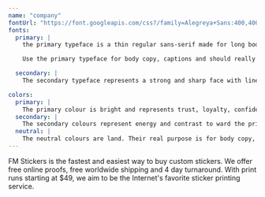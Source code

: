 ```yaml
---
name: "company"
fontUrl: "https://font.googleapis.com/css?/family=Alegreya+Sans:400,400i,700|Source+Code+Pro:400,700"
fonts:
  primary: |
    the primary typeface is a thin regular sans-serif made for long body copy with neutral sharp lines.

    Use the primary typeface for body copy, captions and should really anything by default.

  secondary: |
    The secondary typeface represents a strong and sharp face with lines giving it a neutral, yet friendly appearance.

colors:
  primary: |
    The primary colour is bright and represents trust, loyalty, confidence.
  secondary: |
    The secondary colours represent energy and contrast to ward the primary colour.
  neutral: |
    The neutral colours are land. Their real purpose is for body copy, captions, tables, etc.
---
```

FM Stickers is the fastest and easiest way to buy custom stickers. We offer free online proofs, free worldwide shipping and 4 day turnaround. With print runs starting at $49, we aim to be the Internet's favorite sticker printing service.
